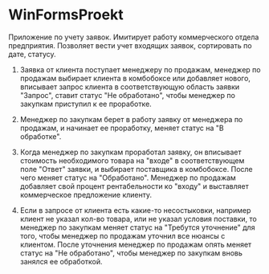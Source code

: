 # WinFormsProekt

Приложение по учету заявок. Имитирует работу коммерческого отдела предприятия. 
Позволяет вести учет входящих заявок, сортировать по дате, статусу. 

1) Заявка от клиента поступает менеджеру по продажам, менеджер по продажам выбирает клиента в комбобоксе или добавляет нового, вписывает запрос клиента в соответствующую область заявки "Запрос", ставит статус "Не обработано", чтобы менеджер по закупкам приступил к ее проработке. 

2) Менеджер по закупкам берет в работу заявку от менеджера по продажам, и начинает ее проработку, меняет статус на "В обработке". 

3) Когда менеджер по закупкам проработал заявку, он вписывает стоимость необходимого товара на "входе" в соответствующем поле "Ответ" заявки, и выбирает поставщика в комбобоксе. После чего меняет статус на "Обработано". Менеджер по продажам добавляет свой процент рентабельности ко "входу" и выставляет коммерческое предложение клиенту.

4) Если в запросе от клиента есть какие-то несостыковки, например клиент не указал кол-во товара, или не указал условия поставки, то менеджер по закупкам меняет статус на "Требутся уточнение" для того, чтобы менеджер по продажам уточнил все нюансы с клиентом. После уточнения менеджер по продажам опять меняет статус на "Не обработано", чтобы менеджер по закупкам вновь занялся ее обработкой.  

